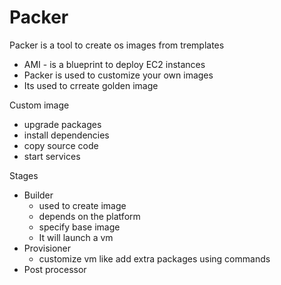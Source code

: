 Packer
======

Packer is a tool to create os images from tremplates

- AMI - is a blueprint to deploy EC2 instances
- Packer is used to customize your own images
- Its used to crreate golden image

Custom image
- upgrade packages
- install dependencies
- copy source code
- start services

Stages
- Builder
  - used to create image
  - depends on the platform
  - specify base image
  - It will launch a vm
- Provisioner
  - customize vm like add extra packages using commands
- Post  processor